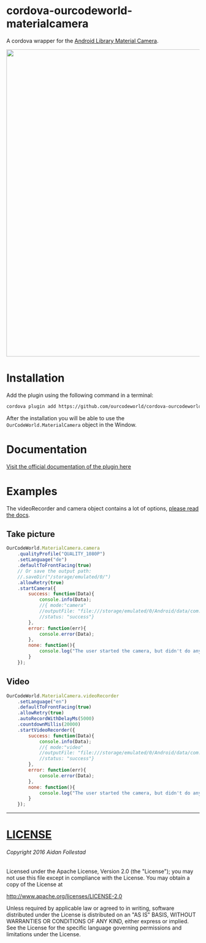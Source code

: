 # cordova-ourcodeworld-materialcamera
A cordova wrapper for the [Android Library Material Camera](https://github.com/afollestad/material-camera).

<img src="https://raw.githubusercontent.com/afollestad/material-camera/master/art/showcase1.png" width="800px" />

# Installation

Add the plugin using the following command in a terminal:

```bash
cordova plugin add https://github.com/ourcodeworld/cordova-ourcodeworld-materialcamera.git
```

After the installation you will be able to use the `OurCodeWorld.MaterialCamera` object in the Window.


# Documentation

[Visit the official documentation of the plugin here](http://docs.ourcodeworld.com/projects/cordova-our-code-world-material-camera)

# Examples

The videoRecorder and camera object contains a lot of options, [please read the docs](http://docs.ourcodeworld.com/projects/cordova-our-code-world-material-camera).

## Take picture

```javascript
OurCodeWorld.MaterialCamera.camera
    .qualityProfile("QUALITY_1080P")
    .setLanguage("de")
    .defaultToFrontFacing(true)
    // Or save the output path:
    //.saveDir("/storage/emulated/0/")
    .allowRetry(true)
    .startCamera({
        success: function(Data){
            console.info(Data);
            //{ mode:"camera"
            //outputFile: "file:///storage/emulated/0/Android/data/com.ourcodeworld.sandbox/cache/IMG_20170201_125644.jpg"
            //status: "success"}
        },
        error: function(err){
            console.error(Data);
        },
        none: function(){
            console.log("The user started the camera, but didn't do anything :) ");
        }
    });
```

## Video

```javascript
OurCodeWorld.MaterialCamera.videoRecorder
    .setLanguage("en")
    .defaultToFrontFacing(true)
    .allowRetry(true)
    .autoRecordWithDelayMs(5000)
    .countdownMillis(20000)
    .startVideoRecorder({
        success: function(Data){
            console.info(Data);
            //{ mode:"video"
            //outputFile: "file:///storage/emulated/0/Android/data/com.yourapp.appname/cache/VID_20170201_125241.mp4"
            //status: "success"}
        },
        error: function(err){
            console.error(Data);
        },
        none: function(){
            console.log("The user started the camera, but didn't do anything :) ");
        }
    });
```

---

# [LICENSE](/LICENSE.md)

###### Copyright 2016 Aidan Follestad

Licensed under the Apache License, Version 2.0 (the "License");
you may not use this file except in compliance with the License.
You may obtain a copy of the License at

http://www.apache.org/licenses/LICENSE-2.0

Unless required by applicable law or agreed to in writing, software
distributed under the License is distributed on an "AS IS" BASIS,
WITHOUT WARRANTIES OR CONDITIONS OF ANY KIND, either express or implied.
See the License for the specific language governing permissions and
limitations under the License.
